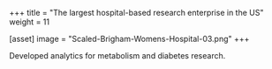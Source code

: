 +++
title = "The largest hospital-based research enterprise in the US"
weight = 11

[asset]
  image = "Scaled-Brigham-Womens-Hospital-03.png"
+++

Developed analytics for metabolism and diabetes research.